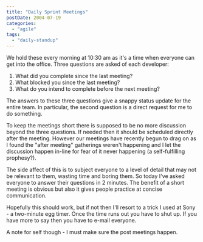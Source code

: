 ```yaml
---
title: "Daily Sprint Meetings"
postDate: 2004-07-19
categories: 
  - "agile"
tags: 
  - "daily-standup"
---
```


We hold these every morning at 10:30 am as it's a time when everyone can get into the office. Three questions are asked of each developer:

1. What did you complete since the last meeting?
2. What blocked you since the last meeting?
3. What do you intend to complete before the next meeting?

The answers to these three questions give a snappy status update for the entire team. In particular, the second question is a direct request for me to do something.

To keep the meetings short there is supposed to be no more discussion beyond the three questions. If needed then it should be scheduled directly after the meeting. However our meetings have recently begun to drag on as I found the "after meeting" gatherings weren't happening and I let the discussion happen in-line for fear of it never happening (a self-fulfilling prophesy?).

The side affect of this is to subject everyone to a level of detail that may not be relevant to them, wasting time and boring them. So today I've asked everyone to answer their questions in 2 minutes. The benefit of a short meeting is obvious but also it gives people practice at concise communication.

Hopefully this should work, but if not then I'll resort to a trick I used at Sony - a two-minute egg timer. Once the time runs out you have to shut up. If you have more to say then you have to e-mail everyone.

A note for self though - I must make sure the post meetings happen.
